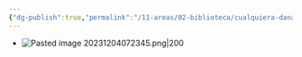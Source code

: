 ```yaml
---
{"dg-publish":true,"permalink":"/11-areas/02-biblioteca/cualquiera-dana-a-otro/","noteIcon":""}
---
```


- ![Pasted image 20231204072345.png|200](/img/user/11%20%C3%81reas%20%E2%9A%99/02%20Biblioteca/%F0%9F%92%BE%20Adjuntos/Pasted%20image%2020231204072345.png)